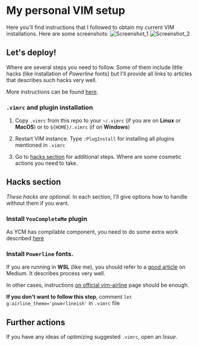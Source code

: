 # My personal VIM setup

Here you'll find instructions that I followed to obtain my current VIM installations.
Here are some screenshots:
![Screenshot_1](https://user-images.githubusercontent.com/11070318/58766917-440b8780-858d-11e9-9b33-dc4a8a91e9f6.png)
![Screenshot_2](https://user-images.githubusercontent.com/11070318/58766918-4c63c280-858d-11e9-9c55-26027fda7a59.png)

## Let's deploy!
Where are several steps you need to follow. Some of them include little hacks (like installation of _Powerline_ fonts)
but I'll provide all links to articles that describes such hacks very well.

More instructions can be found [here](https://github.com/junegunn/vim-plug/wiki/tutorial).

### `.vimrc` and plugin installation
1. Copy `.vimrc` from this repo to your `~/.vimrc` (if you are on **Linux** or **MacOS**) 
or to `${HOME}/.vimrc` (if on **Windows**)

2. Restart VIM instance. Type `:PlugInstall` for installing all plugins mentioned in `.vimrc`

3. Go to [hacks section](#hacks-section) for additional steps.
Where are some cosmetic actions you need to take.

## Hacks section
_These hacks are optional._ In each section, I'll give options how to handle without them if you want.


### Install `YouCompleteMe` plugin
As YCM has compilable component, you need to do some extra work described [here](https://github.com/Valloric/YouCompleteMe#installation)

### Install `Powerline` fonts. 

If you are running in **WSL** (like me), you should refer to a 
[good article](https://medium.com/@jrcharney/bash-on-ubuntu-on-windows-the-almost-complete-set-up-1dd3cb89b794)
on Medium. It describes process very well.

In other cases, instructions [on official vim-airline](https://github.com/vim-airline/vim-airline#integrating-with-powerline-fonts) page should be enough.

**If you don't want to follow this step**, comment `let g:airline_theme='powerlineish'` in `.vimrc` file

## Further actions
If you have any ideas of optimizing suggested `.vimrc`, open an _Issue_.
